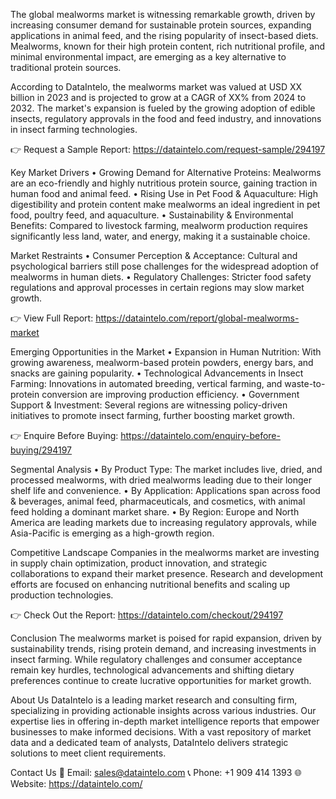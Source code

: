 The global mealworms market is witnessing remarkable growth, driven by increasing consumer demand for sustainable protein sources, expanding applications in animal feed, and the rising popularity of insect-based diets. Mealworms, known for their high protein content, rich nutritional profile, and minimal environmental impact, are emerging as a key alternative to traditional protein sources.

According to DataIntelo, the mealworms market was valued at USD XX billion in 2023 and is projected to grow at a CAGR of XX% from 2024 to 2032. The market's expansion is fueled by the growing adoption of edible insects, regulatory approvals in the food and feed industry, and innovations in insect farming technologies.

👉 Request a Sample Report: https://dataintelo.com/request-sample/294197

Key Market Drivers
•	Growing Demand for Alternative Proteins: Mealworms are an eco-friendly and highly nutritious protein source, gaining traction in human food and animal feed.
•	Rising Use in Pet Food & Aquaculture: High digestibility and protein content make mealworms an ideal ingredient in pet food, poultry feed, and aquaculture.
•	Sustainability & Environmental Benefits: Compared to livestock farming, mealworm production requires significantly less land, water, and energy, making it a sustainable choice.

Market Restraints
•	Consumer Perception & Acceptance: Cultural and psychological barriers still pose challenges for the widespread adoption of mealworms in human diets.
•	Regulatory Challenges: Stricter food safety regulations and approval processes in certain regions may slow market growth.

👉 View Full Report: https://dataintelo.com/report/global-mealworms-market

Emerging Opportunities in the Market
•	Expansion in Human Nutrition: With growing awareness, mealworm-based protein powders, energy bars, and snacks are gaining popularity.
•	Technological Advancements in Insect Farming: Innovations in automated breeding, vertical farming, and waste-to-protein conversion are improving production efficiency.
•	Government Support & Investment: Several regions are witnessing policy-driven initiatives to promote insect farming, further boosting market growth.

👉 Enquire Before Buying: https://dataintelo.com/enquiry-before-buying/294197

Segmental Analysis
•	By Product Type: The market includes live, dried, and processed mealworms, with dried mealworms leading due to their longer shelf life and convenience.
•	By Application: Applications span across food & beverages, animal feed, pharmaceuticals, and cosmetics, with animal feed holding a dominant market share.
•	By Region: Europe and North America are leading markets due to increasing regulatory approvals, while Asia-Pacific is emerging as a high-growth region.

Competitive Landscape
Companies in the mealworms market are investing in supply chain optimization, product innovation, and strategic collaborations to expand their market presence. Research and development efforts are focused on enhancing nutritional benefits and scaling up production technologies.

👉 Check Out the Report: https://dataintelo.com/checkout/294197

Conclusion
The mealworms market is poised for rapid expansion, driven by sustainability trends, rising protein demand, and increasing investments in insect farming. While regulatory challenges and consumer acceptance remain key hurdles, technological advancements and shifting dietary preferences continue to create lucrative opportunities for market growth.

About Us
DataIntelo is a leading market research and consulting firm, specializing in providing actionable insights across various industries. Our expertise lies in offering in-depth market intelligence reports that empower businesses to make informed decisions. With a vast repository of market data and a dedicated team of analysts, DataIntelo delivers strategic solutions to meet client requirements.

Contact Us
📧 Email: sales@dataintelo.com
📞 Phone: +1 909 414 1393
🌐 Website: https://dataintelo.com/
